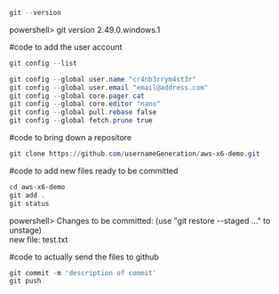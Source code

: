 ```powershell
git --version
```
powershell> git version 2.49.0.windows.1

#code to add the user account
```powershell
git config --list

git config --global user.name "cr4nb3rrym4st3r"
git config --global user.email "email@address.com"
git config --global core.pager cat
git config --global core.editor "nano"
git config --global pull.rebase false
git config --global fetch.prune true 
```

#code to bring down a repositore
```powershell
git clone https://github.com/usernameGeneration/aws-x6-demo.git
```
#code to add new files ready to be committed
```powershell
cd aws-x6-demo
git add .
git status
```
powershell> 
Changes to be committed:
  (use "git restore --staged <file>..." to unstage)     
        new file:   test.txt

#code to actually send the files to github
```powershell
git commit -m 'description of commit'
git push
```
